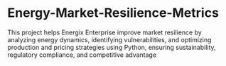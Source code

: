 # Energy-Market-Resilience-Metrics
This project helps Energix Enterprise improve market resilience by analyzing energy dynamics, identifying vulnerabilities, and optimizing production and pricing strategies using Python, ensuring sustainability, regulatory compliance, and competitive advantage
